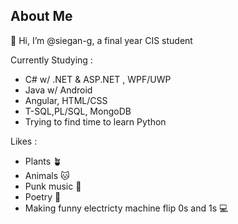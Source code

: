 ## About Me

👋 Hi, I’m @siegan-g, a final year CIS student

Currently Studying : 
  - C# w/ .NET & ASP.NET , WPF/UWP 
  - Java w/ Android  
  - Angular, HTML/CSS
  - T-SQL,PL/SQL, MongoDB
  - Trying to find time to learn Python 

 Likes :
 - Plants 🪴
 - Animals 🐱
 - Punk music 🎸
 - Poetry 📖
 - Making funny electricty machine flip 0s and 1s 💻 


